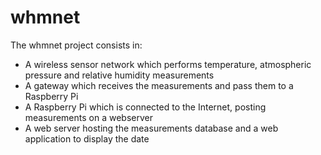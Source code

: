 # whmnet

The whmnet project consists in:
- A wireless sensor network which performs temperature, atmospheric pressure and relative humidity measurements
- A gateway which receives the measurements and pass them to a Raspberry Pi
- A Raspberry Pi which is connected to the Internet, posting measurements on a webserver
- A web server hosting the measurements database and a web application to display the date
